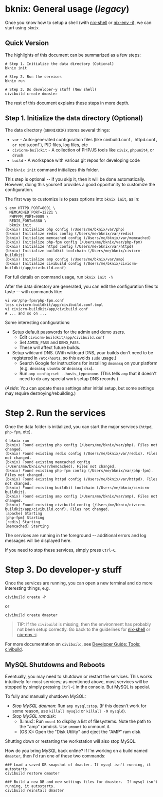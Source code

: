 # bknix: General usage (*legacy*)

Once you know how to setup a shell (with [nix-shell](nix-shell.md) or [nix-env -i](install-profile.md)), we can start using `bknix`.

## Quick Version

The highlights of this document can be summarized as a few steps:

```
# Step 1. Initialize the data directory (Optional)
bknix init

# Step 2. Run the services
bknix run

# Step 3. Do developer-y stuff (New shell)
civibuild create dmaster
```

The rest of this document explains these steps in more depth. 

## Step 1. Initialize the data directory (Optional)

The data directory (`$BKNIXDIR`) stores several things:

* `var` - Auto-generated configuration files (like civibuild.conf`, `httpd.conf`, or `redis.conf`), PID files, log files, etc
* `civicrm-buildkit` - A collection of PHP/JS tools like `civix`, `phpunit4`, or `drush`
* `build` - A workspace with various git repos for developing code

The `bknix init` command initializes this folder.

This step is optional -- if you skip it, then it will be done automatically.  However, doing this yourself provides
a good opportunity to customize the configuration.

The first way to customize is to pass options into `bknix init`, as in:

```
$ env HTTPD_PORT=8001 \
  MEMCACHED_PORT=12221 \
  PHPFPM_PORT=9009 \
  REDIS_PORT=6380 \
  bknix init
(bknix) Initialize php config (/Users/me/bknix/var/php)
(bknix) Initialize redis config (/Users/me/bknix/var/redis)
(bknix) Initialize memcached config (/Users/me/bknix/var/memcached)
(bknix) Initialize php-fpm config (/Users/me/bknix/var/php-fpm)
(bknix) Initialize httpd config (/Users/me/bknix/var/httpd)
(bknix) Initialize buildkit toolchain (/Users/me/bknix/civicrm-buildkit)
(bknix) Initialize amp config (/Users/me/bknix/var/amp)
(bknix) Initialize civibuild config (/Users/me/bknix/civicrm-buildkit/app/civibuild.conf)
```

For full details on command usage, run `bknix init -h`

After the data directory are generated, you can edit the configuration files to taste -- with commands like:

```
vi var/php-fpm/php-fpm.conf
less civicrm-buildkit/app/civibuild.conf.tmpl
vi civicrm-buildkit/app/civibuild.conf
# ... and so on ...
```

Some interesting configurations:

* Setup default passwords for the admin and demo users.
    * Edit `civicrm-buildkit/app/civibuild.conf`
    * Set `ADMIN_PASS` and `DEMO_PASS`.
    * These will affect future builds.
* Setup wildcard DNS. (With wildcard DNS, your builds don't need to be registered in `/etc/hosts`, so this avoids `sudo` usage.)
    * Search Google for instructions for installing `dnsmasq` on your platform (e.g. `dnsmasq ubuntu` or `dnsmasq osx`).
    * Run `amp config:set --hosts_type=none`. (This tells `amp` that it doesn't need to do any special work setup DNS records.)
<!-- * Set the PHP timezone in `config/php.ini`. -->
<!-- * Create `etc/bashrc.local` with some CLI customizations -->

(*Aside*: You can update these settings after initial setup, but some settings may require destroying/rebuilding.)

# Step 2. Run the services

Once the data folder is initialized, you can start the major services (`httpd`, `php-fpm`, etc).

```
$ bknix run
(bknix) Found existing php config (/Users/me/bknix/var/php). Files not changed.
(bknix) Found existing redis config (/Users/me/bknix/var/redis). Files not changed.
(bknix) Found existing memcached config (/Users/me/bknix/var/memcached). Files not changed.
(bknix) Found existing php-fpm config (/Users/me/bknix/var/php-fpm). Files not changed.
(bknix) Found existing httpd config (/Users/me/bknix/var/httpd). Files not changed.
(bknix) Found existing buildkit toolchain (/Users/me/bknix/civicrm-buildkit).
(bknix) Found existing amp config (/Users/me/bknix/var/amp). Files not changed.
(bknix) Found existing civibuild config (/Users/me/bknix/civicrm-buildkit/app/civibuild.conf). Files not changed.
[apache] Starting
[php-fpm] Starting
[redis] Starting
[memcached] Starting
```

The services are running in the foreground -- additional errors and log messages will be displayed here. 

If you need to stop these services, simply press `Ctrl-C`.

# Step 3. Do developer-y stuff

Once the services are running, you can open a new terminal and do more interesting things, e.g.

```
civibuild create -h
```

or

```
civibuild create dmaster
```

> TIP: If the `civibuild` is missing, then the environment has probably not been setup correctly. Go back to the guidelines for
> [nix-shell](nix-shell.md) or [nix-env -i](install-profile.md).

For more documentation on `civibuild`, see [Developer Guide: Tools: civibuild](https://docs.civicrm.org/dev/en/latest/tools/civibuild/).

## MySQL Shutdowns and Reboots

Eventually, you may need to shutdown or restart the services. This works intuitively for most services; as mentioned above,
most services will be stopped by simply pressing `Ctrl-C` in the console. But MySQL is special.

To fully and manually shutdown MySQL:

* *Stop MySQL daemon*: Run `amp mysql:stop`. (If this doesn't work for some reason, use `killall mysqld` or `killall -9 mysqld`). 
* *Stop MySQL ramdisk*:
    * (Linux): Run `mount` to display a list of filesystems. Note the path to the "amp" ramdisk. Use `umount` to unmount it.
    * (OS X): Open the "Disk Utility" and eject the "AMP" ram disk.

Shutting down or restarting the workstation will also stop MySQL.

How do you bring MySQL back online? If I'm working on a build named `dmaster`, then I'd run one of these two commands:

```
### Load a saved DB snapshot of dmaster. If mysql isn't running, it autostarts.
civibuild restore dmaster

### Build a new DB and new settings files for dmaster.  If mysql isn't running, it autostarts.
civibuild reinstall dmaster
```

